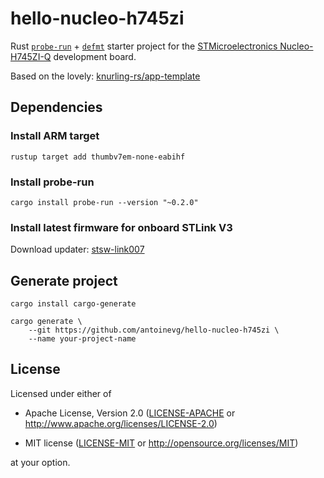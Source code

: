 # hello-nucleo-h745zi

Rust [`probe-run`] + [`defmt`] starter project for the [STMicroelectronics Nucleo-H745ZI-Q](https://www.st.com/en/evaluation-tools/nucleo-h745zi-q.html) development board.

[`probe-run`]: https://crates.io/crates/probe-run
[`defmt`]: https://github.com/knurling-rs/defmt

Based on the lovely: [knurling-rs/app-template](https://github.com/knurling-rs/app-template)


## Dependencies

### Install ARM target

    rustup target add thumbv7em-none-eabihf

### Install probe-run

    cargo install probe-run --version "~0.2.0"

### Install latest firmware for onboard STLink V3

Download updater: [stsw-link007](https://www.st.com/content/st_com/en/products/development-tools/software-development-tools/stm32-software-development-tools/stm32-programmers/stsw-link007.html)


## Generate project

    cargo install cargo-generate

    cargo generate \
        --git https://github.com/antoinevg/hello-nucleo-h745zi \
        --name your-project-name


## License

Licensed under either of

- Apache License, Version 2.0 ([LICENSE-APACHE](LICENSE-APACHE) or
  http://www.apache.org/licenses/LICENSE-2.0)

- MIT license ([LICENSE-MIT](LICENSE-MIT) or http://opensource.org/licenses/MIT)

at your option.
